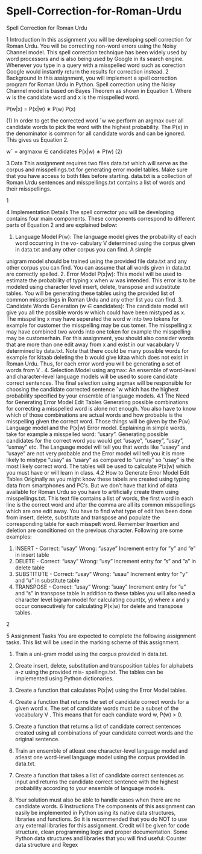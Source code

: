 # Spell-Correction-for-Roman-Urdu
Spell Correction for Roman Urdu

1 Introduction
In this assignment you will be developing spell correction for Roman Urdu. You will be correcting non-word
errors using the Noisy Channel model. This spell correction technique has been widely used by word processors
and is also being used by Google in its search engine. Whenever you type in a query with a misspelled word
such as corection Google would instantly return the results for correction instead.
2 Background
In this assignment, you will implement a spell correction program for Roman Urdu in Python. Spell correction
using the Noisy Channel model is based on Bayes Theorem as shown in Equation 1. Where w is the candidate
word and x is the misspelled word.

P(w|x) = P(x|w) ∗ P(w)
P(x)

(1)
In order to get the corrected word ˆw we perform an argmax over all candidate words to pick the word with
the highest probability. The P(x) in the denominator is common for all candidate words and can be ignored.
This gives us Equation 2.

wˆ = argmaxw ∈ candidates P(x|w) ∗ P(w) (2)

3 Data
This assignment requires two files data.txt which will serve as the corpus and misspellings.txt for generating
error model tables. Make sure that you have access to both files before starting. data.txt is a collection of
Roman Urdu sentences and misspellings.txt contains a list of words and their misspellings.

1

4 Implementation Details
The spell corrector you will be developing contains four main components. These components correspond to
different parts of Equation 2 and are explained below:

1. Language Model P(w): The language model gives the probability of each word occurring in the vo-
cabulary V determined using the corpus given in data.txt and any other corpus you can find. A simple

unigram model should be trained using the provided file data.txt and any other corpus you can find. You
can assume that all words given in data.txt are correctly spelled.
2. Error Model P(x|w): This model will be used to estimate the probability of typing x when w was
intended. This error is to be modeled using character level insert, delete, transpose and substitute tables.
You will be generating these tables using the provided list of common misspellings in Roman Urdu and
any other list you can find.
3. Candidate Words Generation (w ∈ candidates): The candidate model will give you all the possible
words w which could have been mistyped as x. The misspelling x may have seperated the word w into two
tokens for example for customer the misspelling may be cus tomer. The misspelling x may have combined
two words into one token for example the misspelling may be customerhain. For this assignment, you
should also consider words that are more than one edit away from x and exist in our vacabulary V
determined by data.txt. Note that there could be many possible words for example for kitaab deleting
the b would give kitaa which does not exist in Roman Urdu. Thus, for each error word you will be
generating a set of words from V .
4. Selection Model using argmax: An ensemble of word-level and character-level language models will
be used to score candidate correct sentences. The final selection using argmax will be responsible for
choosing the candidate corrected sentence ˆw which has the highest probability specified by your ensemble
of language models.
4.1 The Need for Generating Error Model Edit Tables
Generating possible combinations for correcting a misspelled word is alone not enough. You also have to know
which of those combinations are actual words and how probable is the misspelling given the correct word. Those
things will be given by the P(w) Language model and the P(x|w) Error model. Explaining in simple words,
take for example a misspelled word: ”usary”. Generating possible candidates for the correct word you would
get ”usaye”, ”usaey”, ”usay”, ”usmay” etc. The Language model will tell you that words like ”usaey” and
”usaye” are not very probable and the Error model will tell you it is more likely to mistype ”usay” as ”usary”
as compared to ”usmay” so ”usay” is the most likely correct word. The tables will be used to calculate P(x|w)
which you must have or will learn in class.
4.2 How to Generate Error Model Edit Tables
Originally as you might know these tabels are created using typing data from smartphones and PC’s. But we don’t
have that kind of data available for Roman Urdu so you have to artificially create them using misspellings.txt.
This text file contains a list of words, the first word in each line is the correct word and after the comma are
all its common misspellings which are one edit away. You have to find what type of edit has been done from
insert, delete, substitute and transpose and populate the corresponding table for each misspelt word. Remember
Insertion and deletion are conditioned on the previous character. Following are some examples:
1. INSERT - Correct: ”usay” Wrong: ”usaye” Increment entry for ”y” and ”e” in insert table
2. DELETE - Correct: ”usay” Wrong: ”usy” Increment entry for ”s” and ”a” in delete table
3. SUBSTITUTE - Correct: ”usay” Wrong: ”usau” Increment entry for ”y” and ”u” in substitute table
4. TRANSPOSE - Correct: ”usay” Wrong: ”suay” Increment entry for ”u” and ”s” in transpose table
In addition to these tables you will also need a character level bigram model for calculating count(x, y) where x
and y occur consecutively for calculating P(x|w) for delete and transpose tables.

2

5 Assignment Tasks
You are expected to complete the following assignment tasks. This list will be used in the marking scheme of
this assignment.
1. Train a uni-gram model using the corpus provided in data.txt.

2. Create insert, delete, substitution and transposition tables for alphabets a-z using the provided mis-
spellings.txt. The tables can be implemented using Python dictionaries.

3. Create a function that calculates P(x|w) using the Error Model tables.
4. Create a function that returns the set of candidate correct words for a given word x. The set of candidate
words must be a subset of the vocabulary V . This means that for each candiate word w, P(w) > 0.
5. Create a function that returns a list of candidate correct sentences created using all combinations of your
candidate correct words and the original sentence.
6. Train an ensemble of atleast one character-level language model and atleast one word-level language model
using the corpus provided in data.txt.
7. Create a function that takes a list of candidate correct sentences as input and returns the candidate correct
sentence with the highest probability according to your ensemble of language models.
8. Your solution must also be able to handle cases when there are no candidate words.
6 Instructions
The components of this assignment can easily be implemented in Python using its native data structures,
libraries and functions. So it is recommended that you do NOT to use any external libraries for this assignment.
Credit will be given for code structure, clean programming logic and proper documentation. Some Python data
structures and libraries that you will find useful: Counter data structure and Regex
